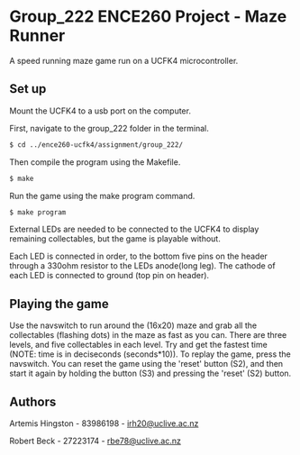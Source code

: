 # Group_222 ENCE260 Project - Maze Runner

A speed running maze game run on a UCFK4 microcontroller.

## Set up

Mount the UCFK4 to a usb port on the computer.

First, navigate to the group_222 folder in the terminal.

```bash
$ cd ../ence260-ucfk4/assignment/group_222/
```

Then compile the program using the Makefile.

```bash
$ make
```

Run the game using the make program command.

```bash
$ make program
```

External LEDs are needed to be connected to the UCFK4 to display remaining collectables, but the game is playable without.

Each LED is connected in order, to the bottom five pins on the header through a 330ohm resistor to the LEDs anode(long leg).
The cathode of each LED is connected to ground (top pin on header).

## Playing the game

Use the navswitch to run around the (16x20) maze and grab all the collectables (flashing dots) in the maze as fast as you can. There are three levels, and five collectables in each level. Try and get the fastest time (NOTE: time is in deciseconds (seconds*10)). To replay the game, press the navswitch. You can reset the game using the 'reset' button (S2), and then start it again by holding the button (S3) and pressing the 'reset' (S2) button.

## Authors

Artemis Hingston    - 83986198  - irh20@uclive.ac.nz

Robert Beck         - 27223174  - rbe78@uclive.ac.nz